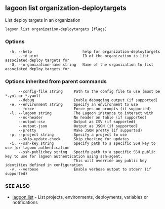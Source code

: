 ## lagoon list organization-deploytargets

List deploy targets in an organization

```
lagoon list organization-deploytargets [flags]
```

### Options

```
  -h, --help                       help for organization-deploytargets
      --id uint                    ID of the organization to list associated deploy targets for
  -O, --organization-name string   Name of the organization to list associated deploy targets for
```

### Options inherited from parent commands

```
      --config-file string     Path to the config file to use (must be *.yml or *.yaml)
      --debug                  Enable debugging output (if supported)
  -e, --environment string     Specify an environment to use
      --force                  Force yes on prompts (if supported)
  -l, --lagoon string          The Lagoon instance to interact with
      --no-header              No header on table (if supported)
      --output-csv             Output as CSV (if supported)
      --output-json            Output as JSON (if supported)
      --pretty                 Make JSON pretty (if supported)
  -p, --project string         Specify a project to use
      --skip-update-check      Skip checking for updates
  -i, --ssh-key string         Specify path to a specific SSH key to use for lagoon authentication
      --ssh-publickey string   Specify path to a specific SSH public key to use for lagoon authentication using ssh-agent.
                               This will override any public key identities defined in configuration
  -v, --verbose                Enable verbose output to stderr (if supported)
```

### SEE ALSO

* [lagoon list](lagoon_list.md)	 - List projects, environments, deployments, variables or notifications

